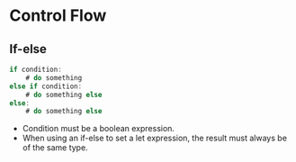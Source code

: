# Control Flow

## If-else

```rust
if condition:
    # do something
else if condition:
    # do something else
else:
    # do something else
```

- Condition must be a boolean expression.
- When using an if-else to set a let expression, the result must always be of
the same type.
